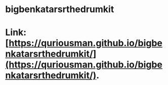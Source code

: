 # bigbenkatarsrthedrumkit
# Link: [https://quriousman.github.io/bigbenkatarsrthedrumkit/](https://quriousman.github.io/bigbenkatarsrthedrumkit/).

